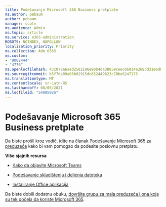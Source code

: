 ```yaml
---
title: Podešavanje Microsoft 365 Business pretplate
ms.author: pebaum
author: pebaum
manager: scotv
ms.audience: Admin
ms.topic: article
ms.service: o365-administration
ROBOTS: NOINDEX, NOFOLLOW
localization_priority: Priority
ms.collection: Adm_O365
ms.custom:
- "9002444"
- "4776"
ms.openlocfilehash: 43c078a6aed2582196e90b4da38859ceec06014a268dd31e6d8ba381cc45f4a9
ms.sourcegitcommit: b5f7da89a650d2915dc652449623c78be6247175
ms.translationtype: MT
ms.contentlocale: sr-Latn-RS
ms.lasthandoff: 08/05/2021
ms.locfileid: "54085926"
---
```

# <a name="set-up-a-microsoft-365-business-subscription"></a>Podešavanje Microsoft 365 Business pretplate

Da biste prošli kroz vodič, idite na članak [Podešavanje Microsoft 365 za preduzeće](https://docs.microsoft.com/microsoft-365/admin/setup/setup?view=o365-worldwide) kako bi vam pomogao da podesite poslovnu pretplatu. 

**Više sjajnih resursa**

- [Kako da objavite Microsoft Teams](https://docs.microsoft.com/microsoftteams/how-to-roll-out-teams?toc=%2Foffice365%2Fadmin%2Ftoc.json&bc=%2Foffice365%2Fadmin%2Fbreadcrumb%2Ftoc.json&view=o365-worldwide)

- [Podešavanje skladištenja i deljenja datoteka](https://docs.microsoft.com/microsoft-365/admin/setup/set-up-file-storage-and-sharing?view=o365-worldwide)

- [Instaliranje Office aplikacija](https://docs.microsoft.com/microsoft-365/admin/setup/install-applications?view=o365-worldwide)

Da biste dobili dodatnu obuku, [dovršite grupu za mala preduzeća i ona koja su tek počela da koriste Microsoft 365](https://support.office.com/article/set-up-your-small-business-6ab4bbcd-79cf-4000-a0bd-d42ce4d12816).
